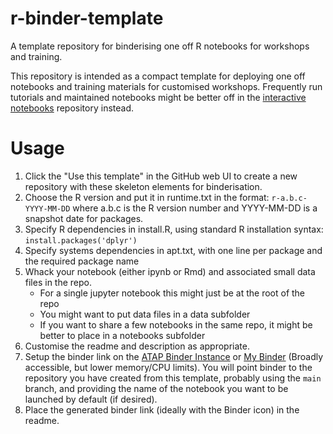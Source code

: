 # r-binder-template

A template repository for binderising one off R notebooks for workshops and training.

This repository is intended as a compact template for deploying one off
notebooks and training materials for customised workshops. Frequently run
tutorials and maintained notebooks might be better off in the
[interactive notebooks](https://github.com/SLCLADAL/interactive-notebooks) 
repository instead.


# Usage

1. Click the "Use this template" in the GitHub web UI to create a new repository
with these skeleton elements for binderisation.
2. Choose the R version and put it in runtime.txt in the format: `r-a.b.c-YYYY-MM-DD`
where a.b.c is the R version number and YYYY-MM-DD is a snapshot date for packages.
3. Specify R dependencies in install.R, using standard R installation syntax: `install.packages('dplyr')`
4. Specify systems dependencies in apt.txt, with one line per package and the required package name
5. Whack your notebook (either ipynb or Rmd) and associated small data files in the repo. 
	- For a single jupyter notebook this might just be at the root of the repo
	- You might want to put data files in a data subfolder
	- If you want to share a few notebooks in the same repo, it might be better to 
	  place in a notebooks subfolder 
6. Customise the readme and description as appropriate.
7. Setup the binder link on the [ATAP Binder Instance](https://binderhub.atap-binder.cloud.edu.au/) 
or [My Binder](https://mybinder.org/) (Broadly accessible, but lower memory/CPU limits). You will
point binder to the repository you have created from this template, probably using the `main` branch, 
and providing the name of the notebook you want to be launched by default (if desired).
8. Place the generated binder link (ideally with the Binder icon) in the readme.

